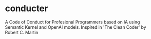 # conducter
A Code of Conduct for Profesional Programmers based on IA using Semantic Kernel and OpenAI models. Inspired in 'The Clean Coder' by Robert C. Martin
